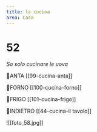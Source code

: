 ```yaml
---
title: la cucina
area: Casa
---
```

# 52
_So solo cucinare le uova_

👀ANTA [[99-cucina-anta]]

👀FORNO [[100-cucina-forno]]

👀FRIGO [[101-cucina-frigo]]

👣INDIETRO [[44-cucina-il tavolo]]

![[foto_58.jpg]]
